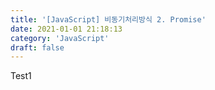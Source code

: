 ```yaml
---
title: '[JavaScript] 비동기처리방식 2. Promise'
date: 2021-01-01 21:18:13
category: 'JavaScript'
draft: false
---
```


Test1
